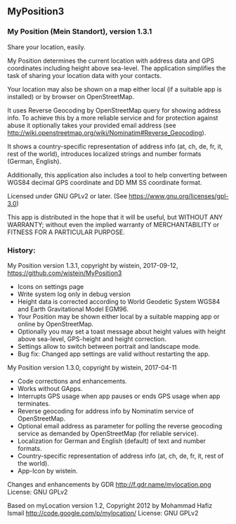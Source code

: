 ## MyPosition3
 
### My Position (Mein Standort), version 1.3.1
 
Share your location, easily.
 
My Position determines the current location with address data and GPS coordinates including height above sea-level. 
The application simplifies the task of sharing your location data with your contacts.
 
Your location may also be shown on a map either local (if a suitable app is installed) or by browser on OpenStreetMap.

It uses Reverse Geocoding by OpenStreetMap query for showing address info. To achieve this by a more reliable service and for protection against abuse it optionally takes your provided email address (see http://wiki.openstreetmap.org/wiki/Nominatim#Reverse_Geocoding).
 
It shows a country-specific representation of address info (at, ch, de, fr, it, rest of the world), introduces localized strings and number formats (German, English).
 
Additionally, this application also includes a tool to help converting between WGS84 decimal GPS coordinate and DD MM SS coordinate format.

Licensed under GNU GPLv2 or later. (See https://www.gnu.org/licenses/gpl-3.0)
 
This app is distributed in the hope that it will be useful, but WITHOUT ANY WARRANTY; without even the implied warranty of MERCHANTABILITY or FITNESS FOR A PARTICULAR PURPOSE.
 
### History:
 
My Position version 1.3.1, 
copyright by wistein, 2017-09-12,
https://github.com/wistein/MyPosition3

  - Icons on settings page
  - Write system log only in debug version
  - Height data is corrected according to World Geodetic System WGS84 and Earth Gravitational Model EGM96.
  - Your Position may be shown either local by a suitable mapping app or online by OpenStreetMap.
  - Optionally you may set a toast message about height values with height above sea-level, GPS-height and height correction.
  - Settings allow to switch between portrait and landscape mode. 
  - Bug fix: Changed app settings are valid without restarting the app.
 
My Position version 1.3.0, 
copyright by wistein, 2017-04-11  

  - Code corrections and enhancements.
  - Works without GApps.
  - Interrupts GPS usage when app pauses or ends GPS usage when app terminates.
  - Reverse geocoding for address info by Nominatim service of OpenStreetMap.
  - Optional email address as parameter for polling the reverse geocoding service as demanded by OpenStreetMap (for reliable service).
  - Localization for German and English (default) of text and number formats.
  - Country-specific representation of address info (at, ch, de, fr, it, rest of the world).
  - App-Icon by wistein.
  
Changes and enhancements by GDR
http://f.gdr.name/mylocation.png
License: GNU GPLv2

Based on myLocation version 1.2,
Copyright 2012 by Mohammad Hafiz Ismail
http://code.google.com/p/mylocation/
License: GNU GPLv2
 
